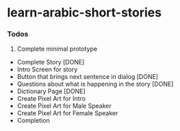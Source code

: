 # learn-arabic-short-stories

### Todos

1. Complete minimal prototype
 - Complete Story [DONE]
 - Intro Screen for story 
 - Button that brings next sentence in dialog [DONE]
 - Questions about what is happening in the story [DONE]
 - Dictionary Page [DONE]
 - Create Pixel Art for Intro
 - Create Pixel Art for Male Speaker
 - Create Pixel Art for Female Speaker
 - Completion 